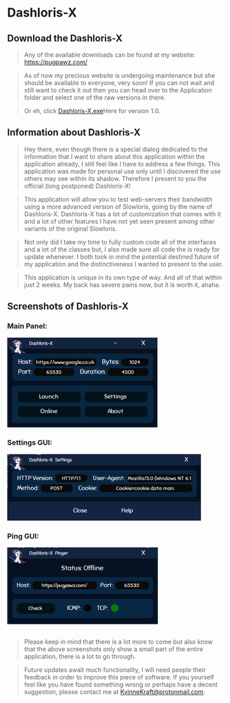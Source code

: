 # Dashloris-X
## Download the Dashloris-X
>Any of the available downloads can be found at my website: https://pugpawz.com/

>As of now my precious website is undergoing maintenance but she should be available to everyone, very soon!  If you can not wait and still want to check it out then you can head over to the Application folder and select one of the raw versions in there.  

>Or eh, click [Dashloris-X.exe](Application/1.0/Dashloris-X.exe)Here for version 1.0.

## Information about Dashloris-X
>Hey there, even though there is a special dialog dedicated
>to the information that I want to share about this application
>within the application already, I still feel like I have to
>address a few things.  This application was made for personal use only until I discovered
>the use others may see within its shadow.  Therefore I present to
>you the official (long postponed) Dashloris-X!  

>This application will allow you to test web-servers their bandwidth using a more
>advanced version of Slowloris, going by the name of Dashloris-X. Dashloris-X has a lot of customization that comes with it and a lot of other features I have not yet seen present among other variants of the original Slowloris.

>Not only did I take my time to fully custom code all of the interfaces and a lot of the classes but, I also made sure all code the is ready for update whenever.  I both took in mind the potential destined future of my application and the distinctiveness I wanted to present to the user.  

>This application is unique in its own type of way.  And all of that within just 2 weeks.  My back has severe pains now, but it is worth it, ahaha.
##
## Screenshots of Dashloris-X
### Main Panel:
![Main GUI](Screenshots/main-gui.png)
### Settings GUI:
![Settings GUI](Screenshots/settings-gui.png)
### Ping GUI:
![Ping GUI](Screenshots/ping-gui.png)
##
>Please keep in mind that there is a lot more to come but also
>know that the above screenshots only show a small part of the 
>entire application, there is a lot to go through.  

>Future updates await much functionality, I will need people their 
>feedback in order to improve this piece of software.  If you yourself
>feel like you have found something wrong or perhaps have a decent
>suggestion, please contact me at KvinneKraft@protonmail.com.